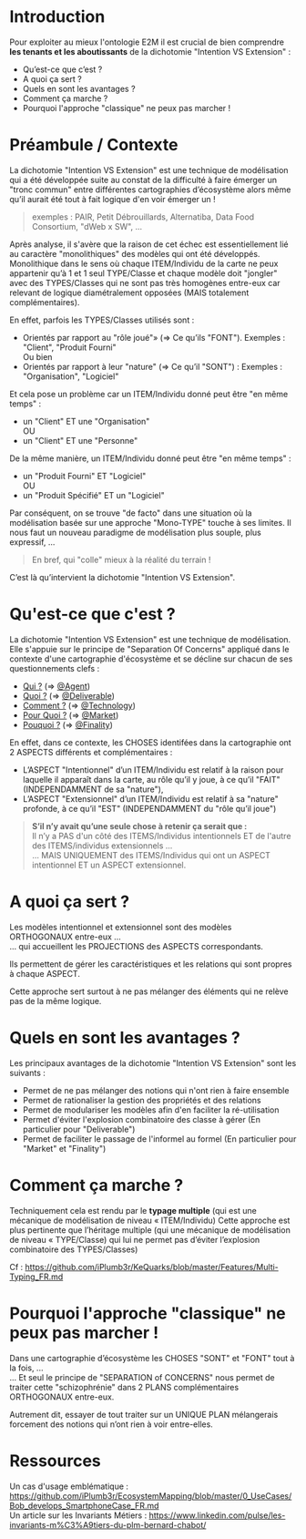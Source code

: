 Introduction
==
Pour exploiter au mieux l'ontologie E2M il est crucial de bien comprendre __les tenants et les aboutissants__ de la dichotomie "Intention VS Extension" : 
* Qu’est-ce que c’est ?
* A quoi ça sert ?
* Quels en sont les avantages ?
* Comment ça marche ?
* Pourquoi l'approche "classique" ne peux pas marcher !

Préambule / Contexte
==
La dichotomie "Intention VS Extension" est une technique de modélisation qui a été développée suite au constat de la difficulté à faire émerger un "tronc commun" entre différentes cartographies d’écosystème alors même qu’il aurait été tout à fait logique d'en voir émerger un !
> exemples : PAIR, Petit Débrouillards, Alternatiba, Data Food Consortium, "dWeb x SW", ...

Après analyse, il s'avère que la raison de cet échec est essentiellement lié au caractère "monolithiques" des modèles qui ont été développés. Monolithique dans le sens où chaque ITEM/Individu de la carte ne peux appartenir qu’à 1 et 1 seul TYPE/Classe et chaque modèle doit "jongler" avec des TYPES/Classes qui ne sont pas très homogènes entre-eux car relevant de logique diamétralement opposées (MAIS totalement complémentaires).

En effet, parfois les TYPES/Classes utilisés sont :
* Orientés par rapport au "rôle joué"» (=> Ce qu’ils "FONT"). Exemples : "Client", "Produit Fourni"   
Ou bien
* Orientés par rapport à leur "nature" (=> Ce qu’il "SONT") : Exemples : "Organisation", "Logiciel"

Et cela pose un problème car un ITEM/Individu donné peut être "en même temps" : 
* un "Client" ET une "Organisation"   
OU   
* un "Client" ET une "Personne"

De la même manière, un ITEM/Individu donné peut être "en même temps" : 
* un "Produit Fourni" ET "Logiciel"   
OU   
* un "Produit Spécifié" ET un "Logiciel"

Par conséquent, on se trouve "de facto" dans une situation où la modélisation basée sur une approche "Mono-TYPE" touche à ses limites.
Il nous faut un nouveau paradigme de modélisation plus souple, plus expressif, ...
> En bref, qui "colle" mieux à la réalité du terrain !

C’est là qu’intervient la dichotomie "Intention VS Extension".

Qu'est-ce que c'est ?
==
La dichotomie "Intention VS Extension" est une technique de modélisation.    
Elle s'appuie sur le principe de "Separation Of Concerns" appliqué dans le contexte d'une cartographie d'écosystème et se décline sur chacun de ses questionnements clefs : 
* <a href="https://github.com/iPlumb3r/EcosystemMapping/blob/master/1_Semantic/INT_vs_EXT_Who_FR.md">Qui ?</a> (=> <a href="https://github.com/iPlumb3r/EcosystemMapping/blob/master/1_Semantic/Conceptionary/%40Agent.md">@Agent</a>)
* <a href="https://github.com/iPlumb3r/EcosystemMapping/blob/master/1_Semantic/INT_vs_EXT_What_FR.md">Quoi ?</a> (=> <a href="https://github.com/iPlumb3r/EcosystemMapping/blob/master/1_Semantic/Conceptionary/%40Deliverable.md">@Deliverable</a>)
* <a href="https://github.com/iPlumb3r/EcosystemMapping/blob/master/1_Semantic/INT_vs_EXT_How_FR.md">Comment ?</a> (=> <a href="https://github.com/iPlumb3r/EcosystemMapping/blob/master/1_Semantic/Conceptionary/%40Technology.md">@Technology</a>)
* <a href="https://github.com/iPlumb3r/EcosystemMapping/blob/master/1_Semantic/INT_vs_EXT_ForWhat_FR.md">Pour Quoi ?</a> (=> <a href="https://github.com/iPlumb3r/EcosystemMapping/blob/master/1_Semantic/Conceptionary/%40Market.md">@Market</a>)
* <a href="https://github.com/iPlumb3r/EcosystemMapping/blob/master/1_Semantic/INT_vs_EXT_Why_FR.md">Pouquoi ?</a> (=> <a href="https://github.com/iPlumb3r/EcosystemMapping/blob/master/1_Semantic/Conceptionary/%40Finality.md">@Finality</a>)

En effet, dans ce contexte, les CHOSES identifées dans la cartographie ont 2 ASPECTS différents et complémentaires : 
* L’ASPECT "Intentionnel" d’un ITEM/Individu est relatif à la raison pour laquelle il apparaît dans la carte, au rôle qu’il y joue, à ce qu’il "FAIT" (INDEPENDAMMENT de sa "nature"),
* L’ASPECT "Extensionnel" d’un ITEM/Individu est relatif à sa "nature" profonde, à ce qu’il "EST" (INDEPENDAMMENT du "rôle qu’il joue")

>__S’il n’y avait qu’une seule chose à retenir ça serait que :__   
> Il n’y a PAS d'un côté des ITEMS/Individus intentionnels ET de l'autre des ITEMS/individus extensionnels ...   
> ... MAIS UNIQUEMENT des ITEMS/Individus qui ont un ASPECT intentionnel ET un ASPECT extensionnel.


A quoi ça sert ?
==
Les modèles intentionnel et extensionnel sont des modèles ORTHOGONAUX entre-eux ...    
... qui accueillent les PROJECTIONS des ASPECTS correspondants.

Ils permettent de gérer les caractéristiques et les relations qui sont propres à chaque ASPECT.

Cette approche sert surtout à ne pas mélanger des éléments qui ne relève pas de la même logique.

Quels en sont les avantages ?
==
Les principaux avantages de la dichotomie "Intention VS Extension" sont les suivants :
* Permet de ne pas mélanger des notions qui n'ont rien à faire ensemble
* Permet de rationaliser la gestion des propriétés et des relations
* Permet de modulariser les modèles afin d'en faciliter la ré-utilisation
* Permet d'éviter l'explosion combinatoire des classe à gérer (En particulier pour "Deliverable")
* Permet de faciliter le passage de l'informel au formel (En particulier pour "Market" et "Finality")

Comment ça marche ?
==
Techniquement cela est rendu par le __typage multiple__ (qui est une mécanique de modélisation de niveau « ITEM/Individu)
Cette approche est plus pertinente que l’héritage multiple (qui une mécanique de modélisation de niveau « TYPE/Classe) qui lui ne permet pas d’éviter l’explosion combinatoire des TYPES/Classes)

Cf : https://github.com/iPlumb3r/KeQuarks/blob/master/Features/Multi-Typing_FR.md

Pourquoi l'approche "classique" ne peux pas marcher !
==
Dans une cartographie d’écosystème les CHOSES "SONT" et "FONT" tout à la fois, ...   
... Et seul le principe de "SEPARATION of CONCERNS" nous permet de traiter cette "schizophrénie" dans 2 PLANS complémentaires ORTHOGONAUX entre-eux.

Autrement dit, essayer de tout traiter sur un UNIQUE PLAN mélangerais forcement des notions qui n’ont rien à voir entre-elles.


Ressources
==

Un cas d'usage emblématique : https://github.com/iPlumb3r/EcosystemMapping/blob/master/0_UseCases/Bob_develops_SmartphoneCase_FR.md   
Un article sur les Invariants Métiers : https://www.linkedin.com/pulse/les-invariants-m%C3%A9tiers-du-plm-bernard-chabot/
